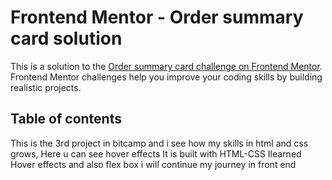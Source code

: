 # Frontend Mentor - Order summary card solution

This is a solution to the [Order summary card challenge on Frontend Mentor](https://www.frontendmentor.io/challenges/order-summary-component-QlPmajDUj). Frontend Mentor challenges help you improve your coding skills by building realistic projects. 

## Table of contents
This is the 3rd project in bitcamp and i see how my skills in html and css grows,
Here u can see hover effects
It is built with HTML-CSS
Ilearned Hover effects and also flex box
i will continue my journey in front end
